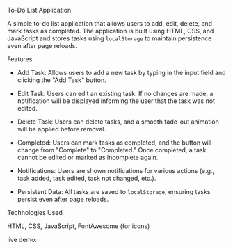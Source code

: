To-Do List Application

A simple to-do list application that allows users to add, edit, delete, and mark tasks as completed. The application is built using HTML, CSS, and JavaScript and stores tasks using `localStorage` to maintain persistence even after page reloads.

Features

- Add Task: Allows users to add a new task by typing in the input field and clicking the "Add Task" button.
  
- Edit Task: Users can edit an existing task. If no changes are made, a notification will be displayed informing the user that the task was not edited.
  
- Delete Task: Users can delete tasks, and a smooth fade-out animation will be applied before removal.
  
- Completed: Users can mark tasks as completed, and the button will change from "Complete" to "Completed." Once completed, a task cannot be edited or marked as incomplete again.
  
- Notifications: Users are shown notifications for various actions (e.g., task added, task edited, task not changed, etc.).
  
- Persistent Data: All tasks are saved to `localStorage`, ensuring tasks persist even after page reloads.
  

Technologies Used

HTML,  CSS,  JavaScript,  FontAwesome (for icons)

live demo: 
